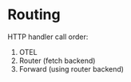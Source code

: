 # Routing

HTTP handler call order:

1. OTEL
2. Router (fetch backend)
3. Forward (using router backend)

